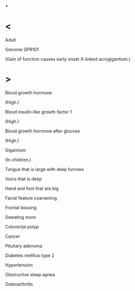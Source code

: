 # .

# <

Adult

Genome GPR101

(Gain of function causes early onset X-linked acrogigantism.)

# >

Blood growth hormone

(High.)

Blood insulin-like growth factor 1

(High.)

Blood growth hormone after glucose

(High.)

Gigantism

(In children.)

Tongue that is large with deep furrows

Voice that is deep

Hand and foot that are big

Facial feature coarsening

Frontal bossing

Sweating more

Colorectal polyp

Cancer

Pituitary adenoma

Diabetes mellitus type 2

Hypertension

Obstructive sleep apnea

Osteoarthritis
